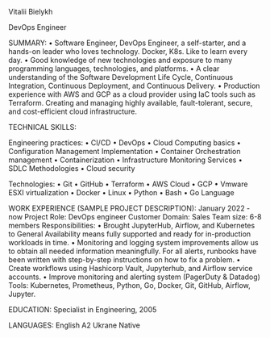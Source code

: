 Vitalii Bielykh

DevOps Engineer

SUMMARY:
•	Software Engineer, DevOps Engineer, a self-starter, and a hands-on leader who loves technology. Docker, K8s. Like to learn every day.
•	Good knowledge of new technologies and exposure to many programming languages, technologies, and platforms.
•	A clear understanding of the Software Development Life Cycle, Continuous Integration, Continuous Deployment, and Continuous Delivery.
•	Production experience with AWS and GCP as a cloud provider using IaC tools such as Terraform. Creating and managing highly available, fault-tolerant, secure, 
  and cost-efficient cloud infrastructure.

TECHNICAL SKILLS:

Engineering practices:
•	CI/CD
•	DevOps
•	Cloud Computing basics
•	Configuration Management Implementation
•	Container Orchestration management
•	Containerization
•	Infrastructure Monitoring Services
•	SDLC Methodologies
•	Cloud security

Technologies:
•	Git
•	GitHub
•	Terraform
•	AWS Cloud
•	GCP
•	Vmware ESXI virtualization
•	Docker
•	Linux
•	Python
•	Bash
•	Go Language

WORK EXPERIENCE (SAMPLE PROJECT DESCRIPTION):
January 2022 - now
Project Role: DevOps engineer
Customer Domain: Sales
Team size: 6-8 members
Responsibilities:
•	Brought JupyterHub, Airflow, and Kubernetes to General Availability means fully supported and ready for in-production workloads in time.
•	Monitoring and logging system improvements allow us to obtain all needed information meaningfully. For all alerts, runbooks have been written with step-by-step instructions on how to fix a problem.
•	Create workflows using Hashicorp Vault, Jupyterhub, and Airflow service accounts.
•	Improve monitoring and alerting system (PagerDuty & Datadog)
Tools:  Kubernetes, Prometheus, Python, Go, Docker, Git, GitHub,  Airflow, Jupyter.

EDUCATION:
Specialist in Engineering, 2005

LANGUAGES:
English A2
Ukrane Native

